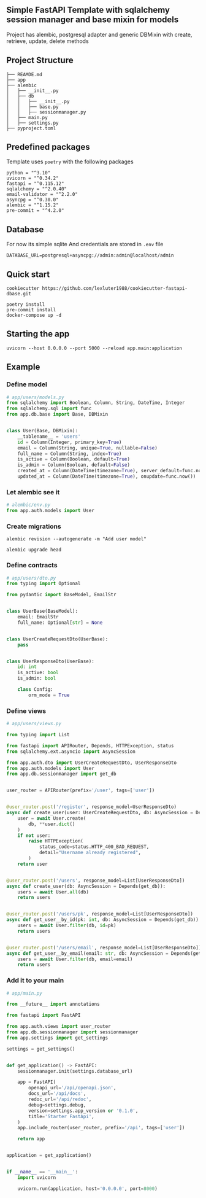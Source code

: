 ## Simple FastAPI Template with sqlalchemy session manager and base mixin for models

Project has alembic, postgresql adapter and generic DBMixin with create, retrieve, update, delete methods 

## Project Structure

```shell
├── REAMDE.md
├── app
├── alembic
│   ├── __init__.py
│   ├── db
│   │   ├── __init__.py
│   │   ├── base.py
│   │   ├── sessionmanager.py
│   ├── main.py
│   ├── settings.py
├── pyproject.toml
```


## Predefined packages

Template uses `poetry` with the following packages

```shell
python = "^3.10"
uvicorn = "^0.34.2"
fastapi = "^0.115.12"
sqlalchemy = "^2.0.40"
email-validator = "^2.2.0"
asyncpg = "^0.30.0"
alembic = "^1.15.2"
pre-commit = "^4.2.0"
```

## Database

For now its simple sqlite
And credentials are stored in `.env` file

```shell
DATABASE_URL=postgresql+asyncpg://admin:admin@localhost/admin
```

## Quick start

```shell
cookiecutter https://github.com/lexluter1988/cookiecutter-fastapi-dbase.git

poetry install
pre-commit install
docker-compose up -d
```

## Starting the app

```shell script
uvicorn --host 0.0.0.0 --port 5000 --reload app.main:application
```


## Example 

### Define model

```python
# app/users/models.py
from sqlalchemy import Boolean, Column, String, DateTime, Integer
from sqlalchemy.sql import func
from app.db.base import Base, DBMixin


class User(Base, DBMixin):
    __tablename__ = 'users'
    id = Column(Integer, primary_key=True)
    email = Column(String, unique=True, nullable=False)
    full_name = Column(String, index=True)
    is_active = Column(Boolean, default=True)
    is_admin = Column(Boolean, default=False)
    created_at = Column(DateTime(timezone=True), server_default=func.now())
    updated_at = Column(DateTime(timezone=True), onupdate=func.now())
```

### Let alembic see it

```python
# alembic/env.py
from app.auth.models import User
```

### Create migrations

```shell
alembic revision --autogenerate -m "Add user model"

alembic upgrade head

```

### Define contracts
```python
# app/users/dto.py
from typing import Optional

from pydantic import BaseModel, EmailStr


class UserBase(BaseModel):
    email: EmailStr
    full_name: Optional[str] = None


class UserCreateRequestDto(UserBase):
    pass


class UserResponseDto(UserBase):
    id: int
    is_active: bool
    is_admin: bool

    class Config:
        orm_mode = True

```

### Define views

```python
# app/users/views.py

from typing import List

from fastapi import APIRouter, Depends, HTTPException, status
from sqlalchemy.ext.asyncio import AsyncSession

from app.auth.dto import UserCreateRequestDto, UserResponseDto
from app.auth.models import User
from app.db.sessionmanager import get_db


user_router = APIRouter(prefix='/user', tags=['user'])


@user_router.post('/register', response_model=UserResponseDto)
async def create_user(user: UserCreateRequestDto, db: AsyncSession = Depends(get_db)):
    user = await User.create(
        db, **user.dict()
    )
    if not user:
        raise HTTPException(
            status_code=status.HTTP_400_BAD_REQUEST,
            detail="Username already registered",
        )
    return user


@user_router.post('/users', response_model=List[UserResponseDto])
async def create_user(db: AsyncSession = Depends(get_db)):
    users = await User.all(db)
    return users


@user_router.post('/users/pk', response_model=List[UserResponseDto])
async def get_user__by_id(pk: int, db: AsyncSession = Depends(get_db)):
    users = await User.filter(db, id=pk)
    return users


@user_router.post('/users/email', response_model=List[UserResponseDto])
async def get_user__by_email(email: str, db: AsyncSession = Depends(get_db)):
    users = await User.filter(db, email=email)
    return users
```

### Add it to your main

```python
# app/main.py

from __future__ import annotations

from fastapi import FastAPI

from app.auth.views import user_router
from app.db.sessionmanager import sessionmanager
from app.settings import get_settings

settings = get_settings()


def get_application() -> FastAPI:
    sessionmanager.init(settings.database_url)

    app = FastAPI(
        openapi_url='/api/openapi.json',
        docs_url='/api/docs',
        redoc_url='/api/redoc',
        debug=settings.debug,
        version=settings.app_version or '0.1.0',
        title='Starter FastApi',
    )
    app.include_router(user_router, prefix='/api', tags=['user'])

    return app


application = get_application()


if __name__ == '__main__':
    import uvicorn

    uvicorn.run(application, host='0.0.0.0', port=8000)
```